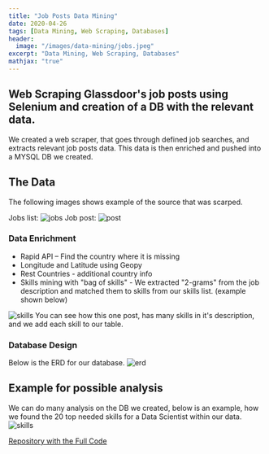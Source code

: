 ```yaml
---
title: "Job Posts Data Mining"
date: 2020-04-26
tags: [Data Mining, Web Scraping, Databases]
header:
  image: "/images/data-mining/jobs.jpeg"
excerpt: "Data Mining, Web Scraping, Databases"
mathjax: "true"
---
```



## Web Scraping Glassdoor's job posts using Selenium and creation of a DB with the relevant data.

We created a web scraper, that goes through defined job searches, and extracts relevant job posts data.
This data is then enriched and pushed into a MYSQL DB we created.

## The Data
The following images shows example of the source that was scarped.

Jobs list:
<img src="{{ site.url }}{{ site.baseurl }}/images/data-mining/GLASSDOOR1.png" alt="jobs">
Job post:
<img src="{{ site.url }}{{ site.baseurl }}/images/data-mining/GLASSDOOR2.png" alt="post">

### Data Enrichment​
- Rapid API – Find the country​ where it is missing
- Longitude  and Latitude using Geopy​
- Rest Countries ​- additional country info
- Skills mining with "bag of skills" - We extracted "2-grams" from the job description and matched them to skills from our skills list. (example shown below)

<img src="{{ site.url }}{{ site.baseurl }}/images/data-mining/glassdoor3.png" alt="skills">
You can see how this one post, has many skills in it's description, and we add each skill to our table.

### Database Design
Below is the ERD for our database.
<img src="{{ site.url }}{{ site.baseurl }}/images/data-mining/glassdoor5.png" alt="erd">

## Example for possible analysis
We can do many analysis on the DB we created, below is an example, how we found the 20 top needed skills for a Data Scientist within our data.
<img src="{{ site.url }}{{ site.baseurl }}/images/data-mining/glassdoor6.png" alt="skills">

[Repository with the Full Code](https://github.com/amitf1/Data_Mining_Glassdoor)
